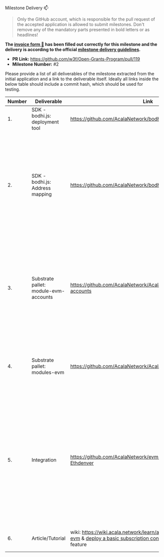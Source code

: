  Milestone Delivery :mailbox:

> Only the GitHub account, which is responsible for the pull request of the accepted application is allowed to submit milestones. Don't remove any of the mandatory parts presented in bold letters or as headlines!

**The [invoice form :pencil:](https://forms.gle/8Wx7nxtq8fKrsuEz8) has been filled out correctly for this milestone and the delivery is according to the official [milestone delivery guidelines](https://github.com/w3f/General-Grants-Program/blob/master/grants/milestone-deliverables-guidelines.md).**  

* **PR Link:** https://github.com/w3f/Open-Grants-Program/pull/119
* **Milestone Number:** #2

Please provide a list of all deliverables of the milestone extracted from the initial application and a link to the deliverable itself. Ideally all links inside the below table should include a commit hash, which should be used for testing.

| Number | Deliverable | Link | Notes |
| ------------- | ------------- | ------------- |------------- |
| 1. | SDK - bodhi.js: deployment tool |https://github.com/AcalaNetwork/bodhi.js| Integration bodhi.js SDK with waffle.js| 
| 2.  | SDK - bodhi.js: Address mapping |https://github.com/AcalaNetwork/bodhi.js| Using module-evm-accounts to handle address mapping between Substrate & EVM addresses; bodhi.js is supporting all the required Ethereum RPC | 
| 3.  | Substrate pallet: module-evm-accounts |https://github.com/AcalaNetwork/Acala/tree/master/modules/evm-accounts | Providing a two-way mapping between Substrate accounts and EVM accounts so the user only have to deal with one account / private key. EVM Account docs [here](https://wiki.acala.network/build/development-guide/smart-contracts/get-started-evm/evm-account) |
| 4.  | Substrate pallet: modules-evm |https://github.com/AcalaNetwork/Acala/tree/master/modules/evm | Drops the gas price mechanism from EVM in favor of the weights mechanism from Substrate| 
| 5.  | Integration | https://github.com/AcalaNetwork/evm-examples & [our demo at Ethdenver](https://www.crowdcast.io/e/acala-ethdenver-2021) | Examples with different level of complexity for using unique features of Acala from EVM smart contracts: like pre-deployed contracts, accessing Runtime modules as Oracle, Scheduler, native tokens, etc  |
| 6.  | Article/Tutorial | wiki: https://wiki.acala.network/learn/acala-evm & [guide to use evm](https://wiki.acala.network/build/development-guide/smart-contracts/get-started-evm) & [deploy a basic subscription contract](https://wiki.acala.network/build/development-guide/smart-contracts/advanced/use-on-chain-scheduler) using the scheduler feature | development guide for using Acala EVM  |